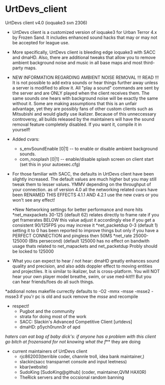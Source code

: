 UrtDevs_client
===========

UrtDevs client v4.0 (ioquake3 svn 2306)

* UrtDevs client is a customized version of ioquake3 for Urban Terror 4.x
  by Frozen Sand. It includes enhanced sound hacks that may or may not be
  accepted for league use.

* More specifically, UrtDevs client is bleeding edge ioquake3 with SACC and dmaHD.
  Also, there are additional tweaks that allow you to remove ambient background
  noise and music in all base maps and most third-party maps.

* NEW INFORMATION REGARDING AMBIENT NOISE REMOVAL !!! READ !!!
  It is not possible to add extra sounds or hear things further away unless
  a server is modified to allow it. All "play a sound" commands are sent by
  the server and are ONLY played when the client receives them. The same
  sounds one hears with background noise will be exactly the same without it.
  Some are making assumptions that this is an unfair advantage, yet they are
  possibly fans of other custom clients such as Mitsubishi and would gladly
  use ikalizer. Because of this unneccessary controversy, all builds released
  by the maintainers will have the sound removal feature completely disabled.
  If you want it, compile it in yourself!
 
  
* Added cvars:
  - s_envSoundEnable [0|1] -- to enable or disable ambient background sounds.
  - com_nosplash [0|1]     -- enable/disable splash screen on client start
                              (set this in your autoexec.cfg)

* For those familiar with SACC, the defaults in UrtDevs client have been slightly increased.
  The default values are much higher but you may still tweak them to lesser
  values. YMMV depending on the throughput of your connection.
  as of version 4.0 all the networking related cvars have been RENAMED THIS EFFECTS 4.1.1 AND 4.2.1 use the new cvars or you won't see any effect!
  
  *New Networking settings for better performance and more hits
   *net_maxpackets 30-125 (default 62) relates directly to frame rate if you get framerates BELOW this value adjust it accordingly else if you get a consistent 90/125FPS you may increse it 
   *net_packetdup  0-3    (default 1) setting it to 0 has been reported to improve things but only if you have a PERFECT CONNECTION and pingless then 50MS
   *net_rate 25000-125000 (Bits persecond) (default 125000 has no effect on bandwith usage thats related to net_mapackets and net_packetdup Probly should be locked to 125000

* What you can expect to hear / not hear:
  dmaHD greatly enhances sound quality and precision, and also adds
  doppler effect to moving entities and projectiles. It is similar to ikalizer,
  but is cross-platform. You will NOT hear your own player model breathe,
  swim, or use med-kit!!! But you can hear friends/foes do all such things.

*addional notes
makefile currectly defaults to -O2 -mmx -msse -msse2 -msse3 if you'r pc is old and suck remove the *msse* and recompile
* respect!
  - Pugbot and the community 
  - strata for doing most of the work 
  - SACC: Slackin's Advanced Competitive Client [urtdevs]
  - dmaHD: p5ych0runn3r of apd 
  
 *haters can eat bag of baby dick's: if anyone has a problem with this client go bitch at frozensand for not knowing what the f*** they are doing 

* current maintainers of UrtDevs client
  - rjc862003(terrible coder, channle troll, idea bank maintainer,)
  - slackin(sacc transparnet console and input leetness)
  - kbar(website)
  - SudoKing [SudoKing@github] (coder, maintainer,QVM HAX0R)
  - TheRick servers and the occsional random banning 
